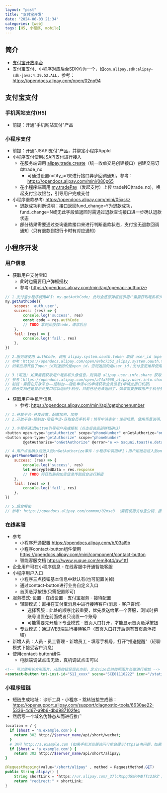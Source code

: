 ```yaml
---
layout: "post"
title: "支付宝开发"
date: "2024-06-03 21:34"
categories: [web]
tags: [H5, 小程序, mobile]
---
```


## 简介

- [支付宝开放平台](https://open.alipay.com/)
- 支付宝支付、小程序对应后台SDK均为一个，如`com.alipay.sdk:alipay-sdk-java:4.39.52.ALL`，参考：https://opendocs.alipay.com/open/02np94

## 支付宝支付

### 手机网站支付(H5)

- 前提：开通"手机网站支付"产品

### 小程序支付

- 前提：开通"JSAPI支付"产品，并绑定小程序AppId
- 小程序支付使用[JSAPI](https://opendocs.alipay.com/mini/053llc)支付进行接入
    - 在服务端调用 [alipay.trade.create](https://opendocs.alipay.com/mini/05x9kv)（统一收单交易创建接口）创建交易订单trade_no
        - 可通过设置notify_url来进行接口异步回调通知，参考：https://opendocs.alipay.com/mini/080p65
    - 在小程序端调用 [my.tradePay](https://opendocs.alipay.com/mini/05xhsr)（发起支付）上传 tradeNO(trade_no)，唤起支付宝收银台，引导用户完成支付
- 小程序退款参考: https://opendocs.alipay.com/mini/05xskz
    - 退款成功判断说明：接口返回fund_change=Y为退款成功，fund_change=N或无此字段值返回时需通过退款查询接口进一步确认退款状态
    - 部分结果需要通过查询退款接口来进行判断退款状态，支付宝无退款回调通知（只有退款到银行卡时有对应通知）

## 小程序开发

### 用户信息

- 获取用户支付宝ID
    - 此时也需要用户弹框授权
    - 参考: https://opendocs.alipay.com/mini/api/openapi-authorize

```js
// 1.支付宝小程序调用API: my.getAuthCode; 此时会底部弹框提示用户需要获取昵称和头像信息，等待用户确认后进入success
my.getAuthCode({
    scopes: 'auth_user',
    success: (res) => {
        console.log('success', res)
        const code = res.authCode
        // TODO 拿到此授权code，请求后台
    },
    fail: (res) => {
        console.log('fail', res)
    },
})

// 2.服务端使用 authCode，调用 alipay.system.oauth.token 取得 user_id（open_id） 和 token（授权令牌）
// 参考：https://opendocs.alipay.com/open/84bc7352_alipay.system.oauth.token （需要使用支付宝公钥、应用私钥）
// 如果应用开启了open_id则返回的是open_id，否则返回的是user_id；支付宝更推荐使用open_id

// 3.(可选) 如果需要获取用户昵称和头像信息，则调用 alipay.user.info.share 获取（需要上文获取的授权令牌）
// 参考：https://opendocs.alipay.com/open/a74a7068_alipay.user.info.share
// 前提：需要在开放平台——控制台——隐私申请中的申请获取会员信息(申请此接口权限)
// 部分文档还是显示此接口可以返回手机号，目前已经无法返回了，如果需要获取用户手机号参考下文
```
- 获取用户手机号信息
    - 参考: https://opendocs.alipay.com/mini/api/getphonenumber

```js
// 1.开放平台-开发设置，配置加密、加签
// 2.开放平台-控制台-隐私申请-获取会员手机号；填写申请表单：使用场景、使用场景说明、页面流程说明、上传Demo(页面截图：授权前页面、授权弹框页面、用户拒绝后页面、用户同意授权后页面)

// 3.小程序通过button引导用户完成授权（点击后会底部弹框确认）
<button open-type="getAuthorize" scope="phoneNumber" onGetAuthorize="onGetAuthorize" onError="onError">授权手机号(原生支付宝小程序)</button>
<button open-type="getAuthorize" scope="phoneNumber"
		@getAuthorize="onGetAuthorize" @error="e => $squni.toast(e.detail.errorMessage)">授权手机号(基于uniapp开发支付宝小程序)</button>

// 4.用户点击确认后进入到onGetAuthorize事件：小程序中调用API；用户拒绝后进入到onError事件
my.getPhoneNumber({
    success: (res) => {
        console.log('success', res)
        let encryptedData = res.response
        // TODO 将获取到的加密信息传到后台进行解密
    },
    fail: (res) => {
        console.log('fail', res)
    },
})

// 5.后台解密
// 参考: https://opendocs.alipay.com/common/02mse3 （需要使用支付宝公钥、接口内容加密方式中设置的秘钥）
```

### 在线客服

- 参考
    - 小程序开通配置 https://opendocs.alipay.com/b/03al9b
    - 小程序contact-button组件使用 https://opendocs.alipay.com/mini/component/contact-button
    - 智能客服文档 https://www.yuque.com/em8gt4/qw1tt1
- 企业用户可在小程序信息 - 在线客服中开通智能客服
- 小程序用户入口
    - 小程序三点按钮基本信息中默认有(也可配置关掉)
    - 通过contact-button进行业务自定义入口
    - 首页悬浮按钮(只需配置即可)
- 服务模式: 设置 - 在线设置 - 支付宝服务 - 接待配置
    - 轻聊模式：直接在支付宝消息中进行接待客户(消息 - 客户咨询)
        - 选择客服：此处的顺序比较重要，优先发送给第一个客服，测试时把账号设置在前面或者只设置一个账号
        - 可能需要先开启下专业模式 - 首页入口打开，才能显示首页悬浮按钮
    - 专业模式：通过WEB端进行接待客户（首页入口打开后则有首页悬浮按钮）
- 新增人员：人员 - 员工管理 - 新增员工 - 填写手机号，打开"推送提醒"（轻聊模式下接受客户消息）
- 使用contact-button组件
    - 电脑端调试点击无效，真机调试点击可以

```html
<!-- 可以使用长方形图片，从而按钮呈现长方形，定义size此时按照图片长宽进行缩放 -->
<contact-button tnt-inst-id="S1I_xxxx" scene="SCE01110222" icon="/static/contact-full.png" size="690rpx" />
```

### 小程序短链

- 短链生成地址：诊断工具 - 小程序 - 跳转链接生成器：https://opensupport.alipay.com/support/diagnostic-tools/6630ae22-5336-4d67-a9b6-dbd987102fec
- 然后写一个域名伪静态从而进行推广

```bash
location = / {
  if ($host = 'm.example.com') {
    return 302 http://$server_name/api/short/wechat;
  }
  # 访问 http://a.example.com (如果手机浏览器访问可能会提示https证书问题，如果通过短信推广后从短信进入则不会提示？) 进入调用后台并进行重定向
  if ($host = 'a.example.com') {
    return 302 http://$server_name/api/short/alipay;
}
```

```java
@RequestMapping(value="/short/alipay" , method = RequestMethod.GET)
public String alipay() {
    String shortLink = 'https://ur.alipay.com/_27lcRxpqdGXPHADfTz21RZ';
    return "redirect:" + shortLink;
}
```
